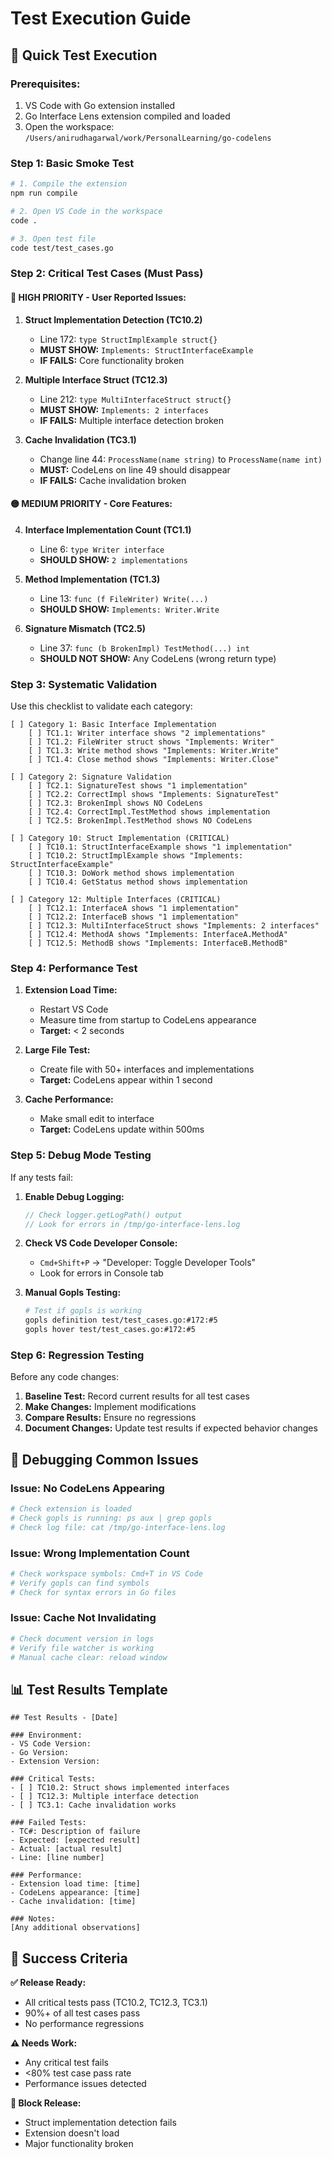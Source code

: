 # Test Execution Guide

## 🚀 **Quick Test Execution**

### **Prerequisites:**
1. VS Code with Go extension installed
2. Go Interface Lens extension compiled and loaded
3. Open the workspace: `/Users/anirudhagarwal/work/PersonalLearning/go-codelens`

### **Step 1: Basic Smoke Test**
```bash
# 1. Compile the extension
npm run compile

# 2. Open VS Code in the workspace
code .

# 3. Open test file
code test/test_cases.go
```

### **Step 2: Critical Test Cases (Must Pass)**

#### **🔴 HIGH PRIORITY - User Reported Issues:**

1. **Struct Implementation Detection (TC10.2)**
   - Line 172: `type StructImplExample struct{}`
   - **MUST SHOW:** `Implements: StructInterfaceExample`
   - **IF FAILS:** Core functionality broken

2. **Multiple Interface Struct (TC12.3)**
   - Line 212: `type MultiInterfaceStruct struct{}`  
   - **MUST SHOW:** `Implements: 2 interfaces`
   - **IF FAILS:** Multiple interface detection broken

3. **Cache Invalidation (TC3.1)**
   - Change line 44: `ProcessName(name string)` to `ProcessName(name int)`
   - **MUST:** CodeLens on line 49 should disappear
   - **IF FAILS:** Cache invalidation broken

#### **🟡 MEDIUM PRIORITY - Core Features:**

4. **Interface Implementation Count (TC1.1)**
   - Line 6: `type Writer interface`
   - **SHOULD SHOW:** `2 implementations`

5. **Method Implementation (TC1.3)**
   - Line 13: `func (f FileWriter) Write(...)`
   - **SHOULD SHOW:** `Implements: Writer.Write`

6. **Signature Mismatch (TC2.5)**
   - Line 37: `func (b BrokenImpl) TestMethod(...) int`
   - **SHOULD NOT SHOW:** Any CodeLens (wrong return type)

### **Step 3: Systematic Validation**

Use this checklist to validate each category:

```
[ ] Category 1: Basic Interface Implementation
    [ ] TC1.1: Writer interface shows "2 implementations"
    [ ] TC1.2: FileWriter struct shows "Implements: Writer"  
    [ ] TC1.3: Write method shows "Implements: Writer.Write"
    [ ] TC1.4: Close method shows "Implements: Writer.Close"

[ ] Category 2: Signature Validation  
    [ ] TC2.1: SignatureTest shows "1 implementation"
    [ ] TC2.2: CorrectImpl shows "Implements: SignatureTest"
    [ ] TC2.3: BrokenImpl shows NO CodeLens
    [ ] TC2.4: CorrectImpl.TestMethod shows implementation
    [ ] TC2.5: BrokenImpl.TestMethod shows NO CodeLens

[ ] Category 10: Struct Implementation (CRITICAL)
    [ ] TC10.1: StructInterfaceExample shows "1 implementation"
    [ ] TC10.2: StructImplExample shows "Implements: StructInterfaceExample"
    [ ] TC10.3: DoWork method shows implementation
    [ ] TC10.4: GetStatus method shows implementation

[ ] Category 12: Multiple Interfaces (CRITICAL)  
    [ ] TC12.1: InterfaceA shows "1 implementation"
    [ ] TC12.2: InterfaceB shows "1 implementation"
    [ ] TC12.3: MultiInterfaceStruct shows "Implements: 2 interfaces"
    [ ] TC12.4: MethodA shows "Implements: InterfaceA.MethodA"
    [ ] TC12.5: MethodB shows "Implements: InterfaceB.MethodB"
```

### **Step 4: Performance Test**

1. **Extension Load Time:**
   - Restart VS Code
   - Measure time from startup to CodeLens appearance
   - **Target:** < 2 seconds

2. **Large File Test:**
   - Create file with 50+ interfaces and implementations
   - **Target:** CodeLens appear within 1 second

3. **Cache Performance:**
   - Make small edit to interface
   - **Target:** CodeLens update within 500ms

### **Step 5: Debug Mode Testing**

If any tests fail:

1. **Enable Debug Logging:**
   ```typescript
   // Check logger.getLogPath() output
   // Look for errors in /tmp/go-interface-lens.log
   ```

2. **Check VS Code Developer Console:**
   - `Cmd+Shift+P` → "Developer: Toggle Developer Tools"
   - Look for errors in Console tab

3. **Manual Gopls Testing:**
   ```bash
   # Test if gopls is working
   gopls definition test/test_cases.go:#172:#5
   gopls hover test/test_cases.go:#172:#5
   ```

### **Step 6: Regression Testing**

Before any code changes:
1. **Baseline Test:** Record current results for all test cases
2. **Make Changes:** Implement modifications  
3. **Compare Results:** Ensure no regressions
4. **Document Changes:** Update test results if expected behavior changes

## 🔧 **Debugging Common Issues**

### **Issue: No CodeLens Appearing**
```bash
# Check extension is loaded
# Check gopls is running: ps aux | grep gopls
# Check log file: cat /tmp/go-interface-lens.log
```

### **Issue: Wrong Implementation Count**
```bash
# Check workspace symbols: Cmd+T in VS Code
# Verify gopls can find symbols
# Check for syntax errors in Go files
```

### **Issue: Cache Not Invalidating** 
```bash
# Check document version in logs
# Verify file watcher is working
# Manual cache clear: reload window
```

## 📊 **Test Results Template**

```
## Test Results - [Date]

### Environment:
- VS Code Version: 
- Go Version:
- Extension Version:

### Critical Tests:
- [ ] TC10.2: Struct shows implemented interfaces
- [ ] TC12.3: Multiple interface detection  
- [ ] TC3.1: Cache invalidation works

### Failed Tests:
- TC#: Description of failure
- Expected: [expected result]
- Actual: [actual result]  
- Line: [line number]

### Performance:
- Extension load time: [time]
- CodeLens appearance: [time]
- Cache invalidation: [time]

### Notes:
[Any additional observations]
```

## 🎯 **Success Criteria**

**✅ Release Ready:**
- All critical tests pass (TC10.2, TC12.3, TC3.1)
- 90%+ of all test cases pass
- No performance regressions

**⚠️ Needs Work:**
- Any critical test fails
- <80% test case pass rate  
- Performance issues detected

**🚨 Block Release:**
- Struct implementation detection fails
- Extension doesn't load
- Major functionality broken